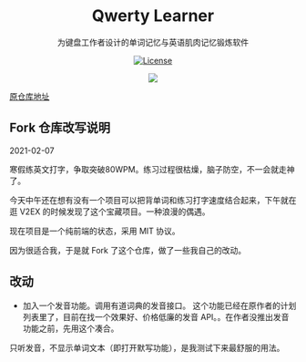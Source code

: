 <h1 align="center">
  Qwerty Learner
</h1>

<p align="center">
  为键盘工作者设计的单词记忆与英语肌肉记忆锻炼软件
</p>

<p align="center">
  <a href="https://github.com/Kaiyiwing/qwerty-learner/blob/master/LICENSE"><img src="https://img.shields.io/npm/l/@headlessui/react.svg" alt="License"></a>
</p>

<div align=center>
<img  src="https://github.com/Kaiyiwing/qwerty-learner/blob/master/docs/Screenshot.png"/>
</div>


[原仓库地址](https://github.com/Kaiyiwing/qwerty-learner)

## Fork 仓库改写说明

2021-02-07

寒假练英文打字，争取突破80WPM。练习过程很枯燥，脑子防空，不一会就走神了。

今天中午还在想有没有一个项目可以把背单词和练习打字速度结合起来，下午就在逛 V2EX 的时候发现了这个宝藏项目。一种浪漫的偶遇。

现在项目是一个纯前端的状态，采用 MIT 协议。

因为很适合我，于是就 Fork 了这个仓库，做了一些我自己的改动。

## 改动

- 加入一个发音功能。调用有道词典的发音接口。
这个功能已经在原作者的计划列表里了，目前在找一个效果好、价格低廉的发音 API。。在作者没推出发音功能之前，先用这个凑合。

只听发音，不显示单词文本（即打开默写功能），是我测试下来最舒服的用法。